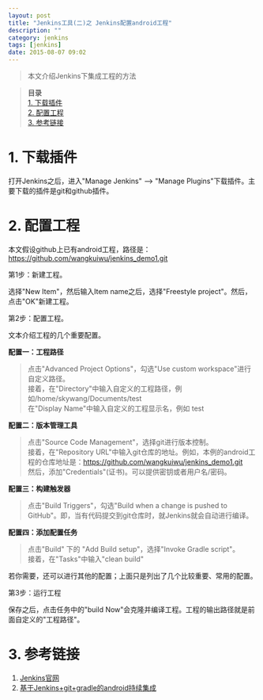 ```yaml
---
layout: post
title: "Jenkins工具(二)之 Jenkins配置android工程"
description: ""
category: jenkins
tags: [jenkins]
date: 2015-08-07 09:02
---
```


> 本文介绍Jenkins下集成工程的方法

> **目录**  
[1. 下载插件](#anchor1)  
[2. 配置工程](#anchor2)  
[3. 参考链接](#anchor3)  

<a name="anchor1"></a>
# 1. 下载插件

打开Jenkins之后，进入"Manage Jenkins" --> "Manage Plugins"下载插件。主要下载的插件是git和github插件。


<a name="anchor2"></a>
# 2. 配置工程

本文假设github上已有android工程，路径是：https://github.com/wangkuiwu/jenkins_demo1.git

第1步：新建工程。

选择"New Item"，然后输入Item name之后，选择"Freestyle project"。然后，点击"OK"新建工程。

第2步：配置工程。

文本介绍工程的几个重要配置。

**配置一：工程路径**

> 点击"Advanced Project Options"，勾选"Use custom workspace"进行自定义路径。  
> 接着，在"Directory"中输入自定义的工程路径，例如/home/skywang/Documents/test  
> 在"Display Name"中输入自定义的工程显示名，例如 test

**配置二：版本管理工具**

> 点击"Source Code Management"，选择git进行版本控制。  
> 接着，在"Repository URL"中输入git仓库的地址。例如，本例的android工程的仓库地址是：https://github.com/wangkuiwu/jenkins_demo1.git  
> 然后，添加"Credentials"(证书)。可以提供密钥或者用户名/密码。

**配置三：构建触发器**

> 点击"Build Triggers"，勾选"Build when a change is pushed to GitHub"。即，当有代码提交到git仓库时，就Jenkins就会自动进行编译。

**配置四：添加配置任务**

> 点击"Build" 下的 "Add Build setup"，选择"Invoke Gradle script"。  
> 接着，在"Tasks"中输入"clean build"

若你需要，还可以进行其他的配置；上面只是列出了几个比较重要、常用的配置。


第3步：运行工程

保存之后，点击任务中的"build Now"会克隆并编译工程。工程的输出路径就是前面自定义的"工程路径"。




<a name="anchor3"></a>
# 3. 参考链接

1. [Jenkins官网](http://jenkins-ci.org/)
2. [基于Jenkins+git+gradle的android持续集成](http://blog.csdn.net/voiceofnet/article/details/45197883)

